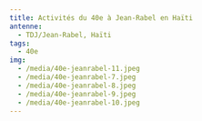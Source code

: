 ```yaml
---
title: Activités du 40e à Jean-Rabel en Haïti
antenne:
  - TDJ/Jean-Rabel, Haïti
tags:
  - 40e
img:
  - /media/40e-jeanrabel-11.jpeg
  - /media/40e-jeanrabel-7.jpeg
  - /media/40e-jeanrabel-8.jpeg
  - /media/40e-jeanrabel-9.jpeg
  - /media/40e-jeanrabel-10.jpeg
---
```

